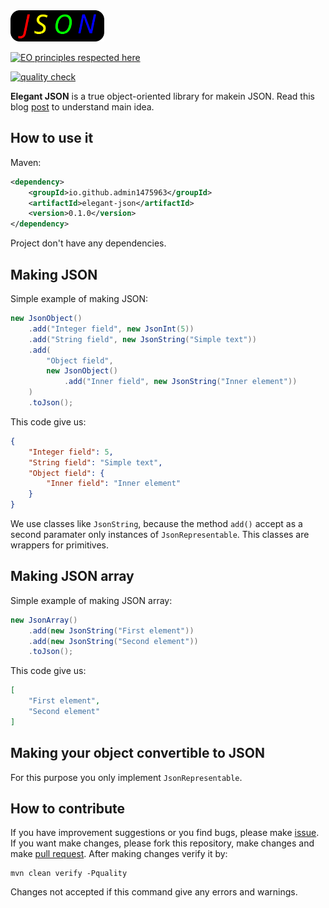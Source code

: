<img src="logo.svg" width="150px" height="50px">

[![EO principles respected here](https://www.elegantobjects.org/badge.svg)](https://www.elegantobjects.org)

[![quality check](https://github.com/admin1475963/alpha-exam/actions/workflows/check.yml/badge.svg)](https://github.com/admin1475963/alpha-exam/actions/workflows/check.yml)

**Elegant JSON** is a true object-oriented library for makein JSON.
Read this blog [post](https://www.yegor256.com/2016/04/05/printers-instead-of-getters.html)
to understand main idea.

## How to use it

Maven:
```xml
<dependency>
    <groupId>io.github.admin1475963</groupId>
    <artifactId>elegant-json</artifactId>
    <version>0.1.0</version>
</dependency>
```

Project don't have any dependencies.

## Making JSON

Simple example of making JSON:
```java
new JsonObject()
    .add("Integer field", new JsonInt(5))
    .add("String field", new JsonString("Simple text"))
    .add(
        "Object field", 
        new JsonObject()
            .add("Inner field", new JsonString("Inner element"))
    )
    .toJson();
```

This code give us:
```json
{
    "Integer field": 5,
    "String field": "Simple text",
    "Object field": {
        "Inner field": "Inner element"
    }
}
```

We use classes like `JsonString`, because the method `add()` accept 
as a second paramater only instances of `JsonRepresentable`.
This classes are wrappers for primitives.

## Making JSON array

Simple example of making JSON array:
```java
new JsonArray()
    .add(new JsonString("First element"))
    .add(new JsonString("Second element"))
    .toJson();
```

This code give us:
```json
[
    "First element",
    "Second element"
]
```
## Making your object convertible to JSON

For this purpose you only implement `JsonRepresentable`.


## How to contribute

If you have improvement suggestions or you find bugs, please make [issue](https://github.com/admin1475963/elegant-json/issues).
If you want make changes, please fork this repository, make changes and make [pull request](https://github.com/admin1475963/elegant-json/pulls).
After making changes verify it by:
```
mvn clean verify -Pquality
```

Changes not accepted if this command give any errors and warnings.
